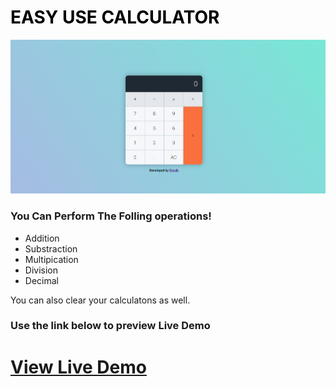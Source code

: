 <h1 style="text-align: center, background-color: orange; color: black;">EASY USE CALCULATOR</h1>
<img src="./img/demo.png" alt="Screen Capture">
<h3>You Can Perform The Folling operations!</h3>
<ul>
  <li>Addition</li>
  <li>Substraction</li>
  <li>Multipication</li>
  <li>Division</li>
  <li>Decimal</li>
</ul>
<p>You can also clear your calculatons as well.</p>
<h3>Use the link below to preview Live Demo</h3>
<h1> <a href="https://eazy-calculator.netlify.app/" target="_blink">View Live Demo</a></h1>
